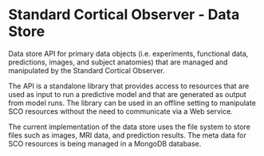 # Standard Cortical Observer - Data Store

Data store API for primary data objects (i.e. experiments, functional data, predictions, images, and subject anatomies) that are managed and manipulated by the Standard Cortical Observer.

The API is a standalone library that provides access to resources that are used as input to run a predictive model and that are generated as output from model runs. The library can be used in an offline setting to manipulate SCO resources without the need to communicate via a Web service.

The current implementation of the data store uses the file system to store files such as images, MRI data, and prediction results. The meta data for SCO resources is being managed in a MongoDB database.
